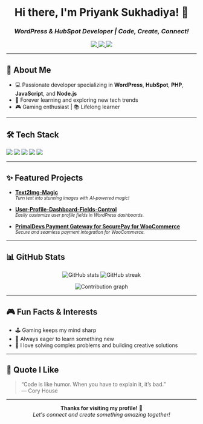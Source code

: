 <h1 align="center">Hi there, I'm Priyank Sukhadiya! 👋</h1>
<h3 align="center"><i>WordPress & HubSpot Developer | Code, Create, Connect!</i></h3>

<p align="center">
  <a href="https://github.com/priyanksukhadiya">
    <img src="https://img.shields.io/badge/GitHub-181717?style=flat-square&logo=github&logoColor=white"/>
  </a>
  <a href="https://www.linkedin.com/in/priyank-sukhadiya/">
    <img src="https://img.shields.io/badge/LinkedIn-0A66C2?style=flat-square&logo=linkedin&logoColor=white"/>
  </a>
  <a href="http://instagram.com/priyanksukhi1601">
    <img src="https://img.shields.io/badge/Instagram-E4405F?style=flat-square&logo=instagram&logoColor=white"/>
  </a>
</p>

---

## 🚀 About Me

- 💻 Passionate developer specializing in **WordPress**, **HubSpot**, **PHP**, **JavaScript**, and **Node.js**
- 🌱 Forever learning and exploring new tech trends
- 🎮 Gaming enthusiast | 📚 Lifelong learner

---

## 🛠️ Tech Stack

<p>
  <img src="https://img.shields.io/badge/PHP-777BB4?style=for-the-badge&logo=php&logoColor=white"/>
  <img src="https://img.shields.io/badge/JavaScript-F7DF1E?style=for-the-badge&logo=javascript&logoColor=black"/>
  <img src="https://img.shields.io/badge/Node.js-339933?style=for-the-badge&logo=node.js&logoColor=white"/>
  <img src="https://img.shields.io/badge/WordPress-21759B?style=for-the-badge&logo=wordpress&logoColor=white"/>
  <img src="https://img.shields.io/badge/HubSpot-FF7A59?style=for-the-badge&logo=hubspot&logoColor=white"/>
</p>

---

## ✨ Featured Projects

- [**Text2Img-Magic**](https://github.com/priyanksukhadiya/Text2Img-Magic)  
  <sup><i>Turn text into stunning images with AI-powered magic!</i></sup>

- [**User-Profile-Dashboard-Fields-Control**](https://github.com/priyanksukhadiya/User-Profile-Dashboard-Fields-Control)  
  <sup><i>Easily customize user profile fields in WordPress dashboards.</i></sup>

- [**PrimalDevs Payment Gateway for SecurePay for WooCommerce**](https://github.com/priyanksukhadiya/PrimalDevs-Payment-Gateway-for-SecurePay-for-WooCommerce)  
  <sup><i>Secure and seamless payment integration for WooCommerce.</i></sup>

---

## 📊 GitHub Stats

<p align="center">
  <img src="https://github-readme-stats.vercel.app/api?username=priyanksukhadiya&show_icons=true&theme=radical&hide_title=true" alt="GitHub stats"/>
  <img src="https://github-readme-streak-stats.herokuapp.com?user=priyanksukhadiya&theme=radical&hide_border=true" alt="GitHub streak"/>
</p>

<p align="center">
  <img src="https://github-readme-activity-graph.vercel.app/graph?username=priyanksukhadiya&theme=github-compact&hide_border=true" alt="Contribution graph"/>
</p>

---

## 🎮 Fun Facts & Interests

- 🕹️ Gaming keeps my mind sharp
- 📖 Always eager to learn something new
- 🧩 I love solving complex problems and building creative solutions

---

## 💬 Quote I Like

> “Code is like humor. When you have to explain it, it’s bad.”  
> — Cory House

---

<p align="center">
  <b>Thanks for visiting my profile!</b> 🚀<br>
  <i>Let's connect and create something amazing together!</i>
</p>
